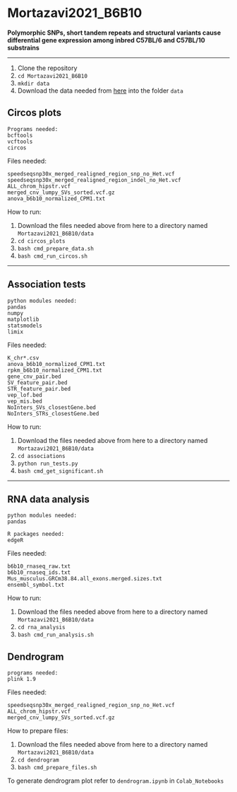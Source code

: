 # Mortazavi2021_B6B10
**Polymorphic SNPs, short tandem repeats and structural variants cause differential gene expression among inbred C57BL/6 and C57BL/10 substrains**
***

1. Clone the repository
2. `cd Mortazavi2021_B6B10`
3. `mkdir data`
4. Download the data needed from [here](https://drive.google.com/drive/folders/1g6WIabQRq3H0IpUBDZSswbRIbpRDYjY6?usp=sharing) into the folder `data`

## Circos plots
```
Programs needed:
bcftools
vcftools
circos
```
Files needed:
```
speedseqsnp30x_merged_realigned_region_snp_no_Het.vcf
speedseqsnp30x_merged_realigned_region_indel_no_Het.vcf
ALL_chrom_hipstr.vcf
merged_cnv_lumpy_SVs_sorted.vcf.gz
anova_b6b10_normalized_CPM1.txt
```
How to run:
1. Download the files needed above from here to a directory named `Mortazavi2021_B6B10/data`
2. `cd circos_plots`
3. `bash cmd_prepare_data.sh`
4. `bash cmd_run_circos.sh`
***

## Association tests
```
python modules needed:
pandas
numpy
matplotlib
statsmodels
limix
```
Files needed:
```
K_chr*.csv
anova_b6b10_normalized_CPM1.txt
rpkm_b6b10_normalized_CPM1.txt
gene_cnv_pair.bed
SV_feature_pair.bed
STR_feature_pair.bed
vep_lof.bed
vep_mis.bed
NoInters_SVs_closestGene.bed
NoInters_STRs_closestGene.bed
```
How to run:
1. Download the files needed above from here to a directory named `Mortazavi2021_B6B10/data`
2. `cd associations`
3. `python run_tests.py`
4. `bash cmd_get_significant.sh`
***

## RNA data analysis
```
python modules needed:
pandas

R packages needed:
edgeR
```
Files needed:
```
b6b10_rnaseq_raw.txt
b6b10_rnaseq_ids.txt
Mus_musculus.GRCm38.84.all_exons.merged.sizes.txt
ensembl_symbol.txt
```
How to run:
1. Download the files needed above from here to a directory named `Mortazavi2021_B6B10/data`
2. `cd rna_analysis`
3. `bash cmd_run_analysis.sh`

## Dendrogram
```
programs needed:
plink 1.9
```
Files needed:
```
speedseqsnp30x_merged_realigned_region_snp_no_Het.vcf
ALL_chrom_hipstr.vcf
merged_cnv_lumpy_SVs_sorted.vcf.gz
```
How to prepare files:
1. Download the files needed above from here to a directory named `Mortazavi2021_B6B10/data`
2. `cd dendrogram`
3. `bash cmd_prepare_files.sh`

To generate dendrogram plot refer to `dendrogram.ipynb` in `Colab_Notebooks`
